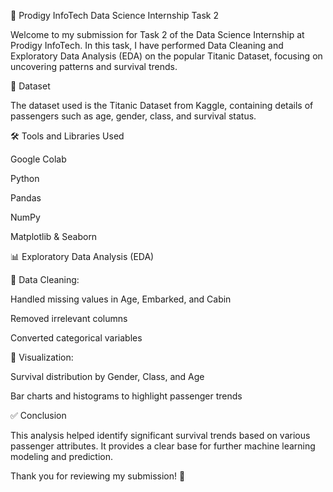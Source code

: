 🧠 Prodigy InfoTech Data Science Internship Task 2

Welcome to my submission for Task 2 of the Data Science Internship at Prodigy InfoTech.
In this task, I have performed Data Cleaning and Exploratory Data Analysis (EDA) on the popular Titanic Dataset, focusing on uncovering patterns and survival trends.



📂 Dataset

The dataset used is the Titanic Dataset from Kaggle, containing details of passengers such as age, gender, class, and survival status.




🛠️ Tools and Libraries Used

Google Colab

Python

Pandas

NumPy

Matplotlib & Seaborn




📊 Exploratory Data Analysis (EDA)

🔹 Data Cleaning:

Handled missing values in Age, Embarked, and Cabin

Removed irrelevant columns

Converted categorical variables


🔹 Visualization:

Survival distribution by Gender, Class, and Age

Bar charts and histograms to highlight passenger trends




✅ Conclusion

This analysis helped identify significant survival trends based on various passenger attributes. It provides a clear base for further machine learning modeling and prediction.




Thank you for reviewing my submission! 🙏
